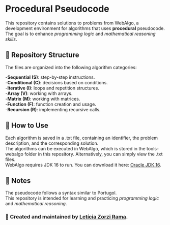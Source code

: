 # Procedural Pseudocode  
This repository contains solutions to problems from WebAlgo, a development environment for algorithms that uses **procedural** pseudocode.  
The goal is to enhance *programming logic* and *mathematical reasoning skills*.  

## 📂 Repository Structure  
The files are organized into the following algorithm categories:  

-**Sequential (S)**: step-by-step instructions.  
-**Conditional (C)**: decisions based on conditions.  
-**Iterative (I)**: loops and repetition structures.  
-**Array (V)**: working with arrays.  
-**Matrix (M)**: working with matrices.  
-**Function (F)**: function creation and usage.  
-**Recursion (R)**: implementing recursive calls.  

## 🚀 How to Use  
Each algorithm is saved in a .txt file, containing an identifier, the problem description, and the corresponding solution.  
The algorithms can be executed in WebAlgo, which is stored in the tools-webalgo folder in this repository. Alternatively, you can simply view the .txt files.  
WebAlgo requires JDK 16 to run. You can download it here: [Oracle JDK 16](https://www.oracle.com/java/technologies/javase-jdk16-downloads.html).  

## 📌 Notes  
The pseudocode follows a syntax similar to Portugol.  
This repository is intended for learning and practicing *programming logic* and *mathematical reasoning*.  

### 📌 Created and maintained by [Letícia Zorzi Rama](https://github.com/leticiazorzirama).  

